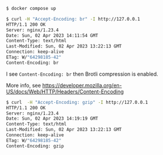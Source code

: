 ```sh
$ docker compose up
```

```sh
$ curl -H "Accept-Encoding: br" -I http://127.0.0.1
HTTP/1.1 200 OK
Server: nginx/1.23.4
Date: Sun, 02 Apr 2023 14:11:54 GMT
Content-Type: text/html
Last-Modified: Sun, 02 Apr 2023 13:22:13 GMT
Connection: keep-alive
ETag: W/"64298185-42"
Content-Encoding: br
```

I see `Content-Encoding: br` then Brotli compression is enabled.

More info, see https://developer.mozilla.org/en-US/docs/Web/HTTP/Headers/Content-Encoding

```sh
$ curl  -H "Accept-Encoding: gzip" -I http://127.0.0.1
HTTP/1.1 200 OK
Server: nginx/1.23.4
Date: Sun, 02 Apr 2023 14:19:19 GMT
Content-Type: text/html
Last-Modified: Sun, 02 Apr 2023 13:22:13 GMT
Connection: keep-alive
ETag: W/"64298185-42"
Content-Encoding: gzip
```
